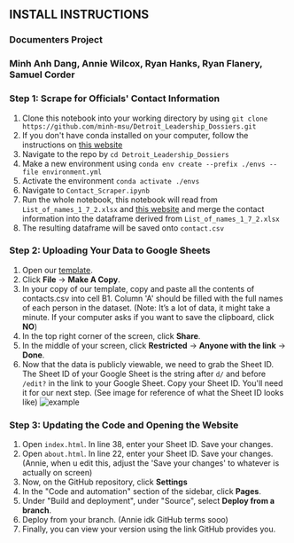 ## INSTALL INSTRUCTIONS

### Documenters Project

### Minh Anh Dang, Annie Wilcox, Ryan Hanks, Ryan Flanery, Samuel Corder

### Step 1: Scrape for Officials' Contact Information

1. Clone this notebook into your working directory by using ```git clone https://github.com/minh-msu/Detroit_Leadership_Dossiers.git```
2. If you don't have conda installed on your computer, follow the instructions on [this website](https://docs.conda.io/projects/conda/en/stable/index.html)
3. Navigate to the repo by ```cd Detroit_Leadership_Dossiers```
4. Make a new environment using ```conda env create --prefix ./envs --file environment.yml```
5. Activate the environment ```conda activate ./envs```
6. Navigate to ```Contact_Scraper.ipynb```
7. Run the whole notebook, this notebook will read from ```List_of_names_1_7_2.xlsx``` and [this website](https://publish.smartsheet.com/9def816c9e6a4a4395d2903039bf714d) and merge the contact information into the dataframe derived from ```List_of_names_1_7_2.xlsx```
8. The resulting dataframe will be saved onto ```contact.csv```

### Step 2: Uploading Your Data to Google Sheets

1. Open our [template](ttps://docs.google.com/spreadsheets/d/1fpZTeWiMM9DN0RpZIrkl2MfY1Y7QcUBkwlxJSRlRGQQ/edit?gid=0#gid=0).
2. Click **File** &rarr; **Make A Copy**.
3. In your copy of our template, copy and paste all the contents of contacts.csv into cell B1. Column 'A' should be filled with the full names of each person in the dataset. (Note: It’s a lot of data, it might take a minute. If your computer asks if you want to save the clipboard, click **NO**)
4. In the top right corner of the screen, click **Share**.
5. In the middle of your screen, click **Restricted** &rarr; **Anyone with the link** &rarr; **Done**.
6. Now that the data is publicly viewable, we need to grab the Sheet ID. The Sheet ID of your Google Sheet is the string after ```d/``` and before ```/edit?``` in the link to your Google Sheet. Copy your Sheet ID. You'll need it for our next step. (See image for reference of what the Sheet ID looks like) ![example](https://github.com/user-attachments/assets/271791e0-268d-4f5d-8847-ce645b16faa4) 

### Step 3: Updating the Code and Opening the Website
1. Open ```index.html```. In line 38, enter your Sheet ID. Save your changes.
2. Open ```about.html```. In line 22, enter your Sheet ID. Save your changes. (Annie, when u edit this, adjust the 'Save your changes' to whatever is actually on screen)
3. Now, on the GitHub repository, click **Settings**
4. In the "Code and automation" section of the sidebar, click **Pages**.
5. Under "Build and deployment", under "Source", select **Deploy from a branch**.
6. Deploy from your branch. (Annie idk GitHub terms sooo)
7. Finally, you can view your version using the link GitHub provides you.
